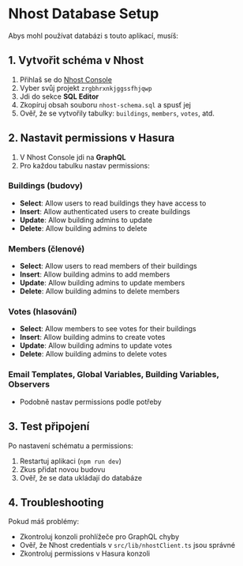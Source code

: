 # Nhost Database Setup

Abys mohl používat databázi s touto aplikací, musíš:

## 1. Vytvořit schéma v Nhost

1. Přihlaš se do [Nhost Console](https://app.nhost.io/)
2. Vyber svůj projekt `zrgbhrxnkjggssfhjqwp`
3. Jdi do sekce **SQL Editor**
4. Zkopíruj obsah souboru `nhost-schema.sql` a spusť jej
5. Ověř, že se vytvořily tabulky: `buildings`, `members`, `votes`, atd.

## 2. Nastavit permissions v Hasura

1. V Nhost Console jdi na **GraphQL**
2. Pro každou tabulku nastav permissions:

### Buildings (budovy)
- **Select**: Allow users to read buildings they have access to
- **Insert**: Allow authenticated users to create buildings
- **Update**: Allow building admins to update
- **Delete**: Allow building admins to delete

### Members (členové)
- **Select**: Allow users to read members of their buildings
- **Insert**: Allow building admins to add members
- **Update**: Allow building admins to update members
- **Delete**: Allow building admins to delete members

### Votes (hlasování)
- **Select**: Allow members to see votes for their buildings
- **Insert**: Allow building admins to create votes
- **Update**: Allow building admins to update votes
- **Delete**: Allow building admins to delete votes

### Email Templates, Global Variables, Building Variables, Observers
- Podobně nastav permissions podle potřeby

## 3. Test připojení

Po nastavení schématu a permissions:
1. Restartuj aplikaci (`npm run dev`)
2. Zkus přidat novou budovu
3. Ověř, že se data ukládají do databáze

## 4. Troubleshooting

Pokud máš problémy:
- Zkontroluj konzoli prohlížeče pro GraphQL chyby
- Ověř, že Nhost credentials v `src/lib/nhostClient.ts` jsou správné
- Zkontroluj permissions v Hasura konzoli
